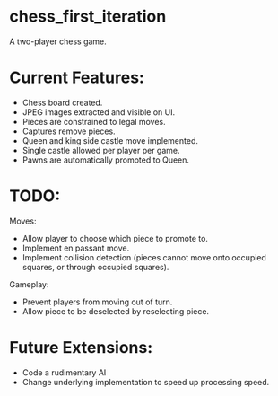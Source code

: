 # chess_first_iteration
A two-player chess game.



<h1>Current Features:</h1>
<ul>
<li>Chess board created.</li>
 <li>JPEG images extracted and visible on UI.</li>
  <li>Pieces are constrained to legal moves.</li>
   <li>Captures remove pieces.</li>
    <li>Queen and king side castle move implemented.</li>
     <li>Single castle allowed per player per game.</li>
      <li>Pawns are automatically promoted to Queen.</li>
</ul>



<h1>TODO:</h1>
Moves:
<ul>
 <li>Allow player to choose which piece to promote to.</li>
  <li>Implement en passant move.</li>
   <li>Implement collision detection (pieces cannot move onto occupied squares, or through occupied squares).</li>
</ul>
Gameplay:
<ul>
 <li>Prevent players from moving out of turn.</li>
  <li>Allow piece to be deselected by reselecting piece.</li>
</ul>



<h1>Future Extensions:</h1>
<ul>
 <li>Code a rudimentary AI</li>
  <li>Change underlying implementation to speed up processing speed.</li>
</ul>
